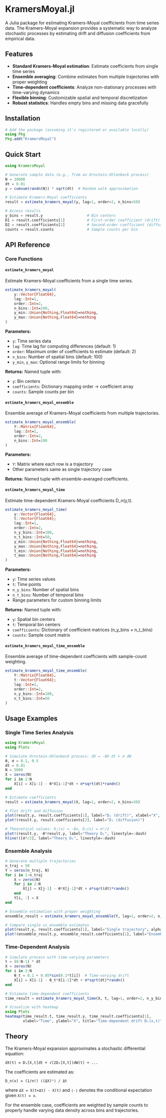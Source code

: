 # KramersMoyal.jl

A Julia package for estimating Kramers-Moyal coefficients from time series data. The Kramers-Moyal expansion provides a systematic way to analyze stochastic processes by estimating drift and diffusion coefficients from empirical data.

## Features

- **Standard Kramers-Moyal estimation**: Estimate coefficients from single time series
- **Ensemble averaging**: Combine estimates from multiple trajectories with proper weighting
- **Time-dependent coefficients**: Analyze non-stationary processes with time-varying dynamics  
- **Flexible binning**: Customizable spatial and temporal discretization
- **Robust statistics**: Handles empty bins and missing data gracefully

## Installation

```julia
# Add the package (assuming it's registered or available locally)
using Pkg
Pkg.add("KramersMoyal")
```

## Quick Start

```julia
using KramersMoyal

# Generate sample data (e.g., from an Ornstein-Uhlenbeck process)
N = 10000
dt = 0.01
y = cumsum(randn(N)) * sqrt(dt)  # Random walk approximation

# Estimate Kramers-Moyal coefficients
result = estimate_kramers_moyal(y, lag=1, order=2, n_bins=50)

# Access results
y_bins = result.y                    # Bin centers
D1 = result.coefficients[1]          # First-order coefficient (drift)
D2 = result.coefficients[2]          # Second-order coefficient (diffusion)
counts = result.counts               # Sample counts per bin
```

## API Reference

### Core Functions

#### `estimate_kramers_moyal`

Estimate Kramers-Moyal coefficients from a single time series.

```julia
estimate_kramers_moyal(
    y::Vector{Float64},
    lag::Int=1,
    order::Int=2,
    n_bins::Int=100,
    y_min::Union{Nothing,Float64}=nothing,
    y_max::Union{Nothing,Float64}=nothing
)
```

**Parameters:**
- `y`: Time series data
- `lag`: Time lag for computing differences (default: 1)
- `order`: Maximum order of coefficients to estimate (default: 2)
- `n_bins`: Number of spatial bins (default: 100)
- `y_min`, `y_max`: Optional range limits for binning

**Returns:** Named tuple with:
- `y`: Bin centers
- `coefficients`: Dictionary mapping order → coefficient array
- `counts`: Sample counts per bin

#### `estimate_kramers_moyal_ensemble`

Ensemble average of Kramers-Moyal coefficients from multiple trajectories.

```julia
estimate_kramers_moyal_ensemble(
    Y::Matrix{Float64},
    lag::Int=1,
    order::Int=2,
    n_bins::Int=100
)
```

**Parameters:**
- `Y`: Matrix where each row is a trajectory
- Other parameters same as single trajectory case

**Returns:** Named tuple with ensemble-averaged coefficients.

#### `estimate_kramers_moyal_time`

Estimate time-dependent Kramers-Moyal coefficients D_n(y,t).

```julia
estimate_kramers_moyal_time(
    y::Vector{Float64},
    t::Vector{Float64};
    lag::Int=1,
    order::Int=2,
    n_y_bins::Int=100,
    n_t_bins::Int=50,
    y_min::Union{Nothing,Float64}=nothing,
    y_max::Union{Nothing,Float64}=nothing,
    t_min::Union{Nothing,Float64}=nothing,
    t_max::Union{Nothing,Float64}=nothing
)
```

**Parameters:**
- `y`: Time series values
- `t`: Time points
- `n_y_bins`: Number of spatial bins
- `n_t_bins`: Number of temporal bins
- Range parameters for custom binning limits

**Returns:** Named tuple with:
- `y`: Spatial bin centers
- `t`: Temporal bin centers  
- `coefficients`: Dictionary of coefficient matrices (n_y_bins × n_t_bins)
- `counts`: Sample count matrix

#### `estimate_kramers_moyal_time_ensemble`

Ensemble average of time-dependent coefficients with sample-count weighting.

```julia
estimate_kramers_moyal_time_ensemble(
    Y::Matrix{Float64},
    t::Vector{Float64};
    lag::Int=1,
    order::Int=2,
    n_y_bins::Int=100,
    n_t_bins::Int=50
)
```

## Usage Examples

### Single Time Series Analysis

```julia
using KramersMoyal
using Plots

# Simulate Ornstein-Uhlenbeck process: dX = -θX dt + σ dW
θ, σ = 0.1, 0.5
dt = 0.01
N = 5000
X = zeros(N)
for i in 2:N
    X[i] = X[i-1] - θ*X[i-1]*dt + σ*sqrt(dt)*randn()
end

# Estimate coefficients
result = estimate_kramers_moyal(X, lag=1, order=2, n_bins=30)

# Plot drift and diffusion
plot(result.y, result.coefficients[1], label="D₁ (drift)", xlabel="X", ylabel="Coefficient")
plot!(result.y, result.coefficients[2], label="D₂ (diffusion)")

# Theoretical values: D₁(x) = -θx, D₂(x) = σ²/2
plot!(result.y, -θ*result.y, label="Theory D₁", linestyle=:dash)
hline!([σ²/2], label="Theory D₂", linestyle=:dash)
```

### Ensemble Analysis

```julia
# Generate multiple trajectories
n_traj = 50
Y = zeros(n_traj, N)
for i in 1:n_traj
    X = zeros(N)
    for j in 2:N
        X[j] = X[j-1] - θ*X[j-1]*dt + σ*sqrt(dt)*randn()
    end
    Y[i, :] = X
end

# Ensemble estimation with proper weighting
ensemble_result = estimate_kramers_moyal_ensemble(Y, lag=1, order=2, n_bins=30)

# Compare single vs ensemble estimates
plot(result.y, result.coefficients[1], label="Single trajectory", alpha=0.5)
plot!(ensemble_result.y, ensemble_result.coefficients[1], label="Ensemble average", linewidth=2)
```

### Time-Dependent Analysis

```julia
# Simulate process with time-varying parameters
t = (0:N-1) * dt
X = zeros(N)
for i in 2:N
    θ_t = 0.1 + 0.05*sin(0.1*t[i])  # Time-varying drift
    X[i] = X[i-1] - θ_t*X[i-1]*dt + σ*sqrt(dt)*randn()
end

# Estimate time-dependent coefficients
time_result = estimate_kramers_moyal_time(X, t, lag=1, order=2, n_y_bins=20, n_t_bins=25)

# Visualize with heatmap
using Plots
heatmap(time_result.t, time_result.y, time_result.coefficients[1], 
        xlabel="Time", ylabel="X", title="Time-dependent drift D₁(x,t)")
```

## Theory

The Kramers-Moyal expansion approximates a stochastic differential equation:

```
dX(t) = D₁[X,t]dt + √(2D₂[X,t])dW(t) + ...
```

The coefficients are estimated as:

```
D_n(x) = (1/n!) ⟨(ΔX)ⁿ⟩ / Δt
```

where `ΔX = X(t+Δt) - X(t)` and `⟨·⟩` denotes the conditional expectation given `X(t) = x`.

For the ensemble case, coefficients are weighted by sample counts to properly handle varying data density across bins and trajectories.

